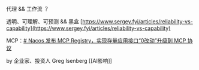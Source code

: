 
代理 && 工作流 ？

透明、可理解、可预测 && 黑盒 [https://www.sergey.fyi/articles/reliability-vs-capability](https://www.sergey.fyi/articles/reliability-vs-capability)

MCP：[# Nacos 发布 MCP Registry，实现存量应用接口“0改动”升级到 MCP 协议](https://mp.weixin.qq.com/s/MuK-YTVhuBqPzH7iz6Ep7A)

by 企业家、投资人 Greg Isenberg [[AI影响]]